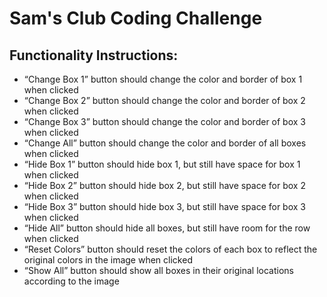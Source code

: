 # Sam's Club Coding Challenge
## Functionality Instructions:
* “Change Box 1” button should change the color and border of box 1 when clicked
* “Change Box 2” button should change the color and border of box 2 when clicked
* “Change Box 3” button should change the color and border of box 3 when clicked
* “Change All” button should change the color and border of all boxes when clicked
* “Hide Box 1” button should hide box 1, but still have space for box 1 when clicked
* “Hide Box 2” button should hide box 2, but still have space for box 2 when clicked
* “Hide Box 3” button should hide box 3, but still have space for box 3 when clicked
* “Hide All” button should hide all boxes, but still have room for the row when clicked
* “Reset Colors” button should reset the colors of each box to reflect the original colors in the image when clicked
* “Show All” button should show all boxes in their original locations according to the image
